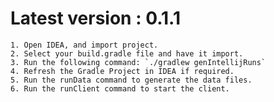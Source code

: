 
# Latest version : 0.1.1

    1. Open IDEA, and import project.
    2. Select your build.gradle file and have it import.
    3. Run the following command: `./gradlew genIntellijRuns`
    4. Refresh the Gradle Project in IDEA if required.
    5. Run the runData command to generate the data files.
    6. Run the runClient command to start the client.